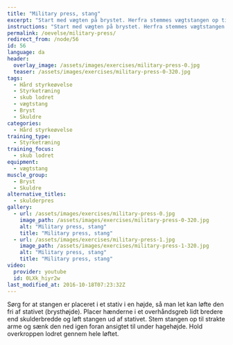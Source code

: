 ```yaml
---
title: "Military press, stang"
excerpt: "Start med vægten på brystet. Herfra stemmes vægtstangen op til strakte arme."
instructions: "Start med vægten på brystet. Herfra stemmes vægtstangen op til strakte arme."
permalink: /oevelse/military-press/
redirect_from: /node/56
id: 56
language: da
header:
  overlay_image: /assets/images/exercises/military-press-0.jpg
  teaser: /assets/images/exercises/military-press-0-320.jpg
tags:
  - Hård styrkeøvelse
  - Styrketræning
  - skub lodret
  - vægtstang
  - Bryst
  - Skuldre
categories:
  - Hård styrkeøvelse
training_type: 
  - Styrketræning
training_focus: 
  - skub lodret
equipment:
  - vægtstang
muscle_group:
  - Bryst
  - Skuldre
alternative_titles:
  - skulderpres
gallery:
  - url: /assets/images/exercises/military-press-0.jpg
    image_path: /assets/images/exercises/military-press-0-320.jpg
    alt: "Military press, stang"
    title: "Military press, stang"
  - url: /assets/images/exercises/military-press-1.jpg
    image_path: /assets/images/exercises/military-press-1-320.jpg
    alt: "Military press, stang"
    title: "Military press, stang"
video:
  provider: youtube
  id: 0LXk_hiyr2w
last_modified_at: 2016-10-18T07:23:32Z
---
```


Sørg for at stangen er placeret i et stativ i en højde, så man let kan løfte den fri af stativet (brysthøjde). Placer hænderne i et overhåndsgreb lidt bredere end skulderbredde og løft stangen ud af stativet. Stem stangen op til strakte arme og sænk den ned igen foran ansigtet til under hagehøjde. Hold overkroppen lodret gennem hele løftet.
